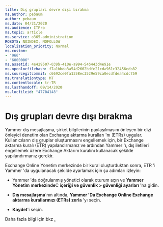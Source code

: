 ```yaml
---
title: Dış grupları devre dışı bırakma
ms.author: pebaum
author: pebaum
ms.date: 04/21/2020
ms.audience: ITPro
ms.topic: article
ms.service: o365-administration
ROBOTS: NOINDEX, NOFOLLOW
localization_priority: Normal
ms.custom:
- "966"
- "6000006"
ms.assetid: 4e429507-039b-410e-a994-54b443d4e91e
ms.openlocfilehash: f7a1bbda3a54d2662bdfe21cda961c32456edb82
ms.sourcegitcommit: c6692ce0fa1358ec3529e59ca0ecdfdea4cdc759
ms.translationtype: MT
ms.contentlocale: tr-TR
ms.lasthandoff: 09/14/2020
ms.locfileid: "47704148"
---
```

# <a name="how-to-disable-external-groups"></a>Dış grupları devre dışı bırakma

Yammer dış mesajlaşma, şirket bilgilerinin paylaşılmasını önleyen bir dizi önleyici denetim olan Exchange aktarma kuralları 'nı (ETRs) uygular. Kullanıcıların dış gruplar oluşturmasını engellemek için, bir Exchange aktarma kuralı (ETR) yapılandırmanız ve ardından Yammer 'ı, dış iletileri engellemek üzere Exchange Aktarım kuralını kullanacak şekilde yapılandırmanız gerekir.
  
Exchange Online Yönetim merkezinde bir kural oluşturduktan sonra, ETR 'i Yammer 'da uygulanacak şekilde ayarlamak için şu adımları izleyin:
  
- Yammer 'da doğrulanmış yönetici olarak oturum açın ve **Yammer Yönetim merkezinde**C **içeriği ve güvenlik \> güvenliği ayarları** 'na gidin.

- **Dış mesajlaşma**'nın altında, **Yammer 'Da Exchange Online Exchange aktarma kurallarınızı (ETRs) zorla** 'yı seçin.

- **Kaydet**'i seçin.

Daha fazla bilgi için bkz [.](https://docs.microsoft.com/yammer/work-with-external-users/disable-external-messaging)
  
